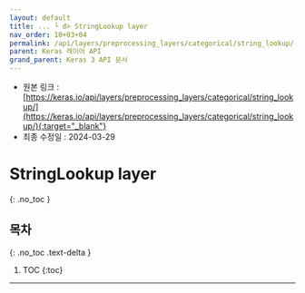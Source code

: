```yaml
---
layout: default
title: ... └ d> StringLookup layer
nav_order: 10+03+04
permalink: /api/layers/preprocessing_layers/categorical/string_lookup/
parent: Keras 레이어 API
grand_parent: Keras 3 API 문서
---
```


* 원본 링크 : [https://keras.io/api/layers/preprocessing_layers/categorical/string_lookup/](https://keras.io/api/layers/preprocessing_layers/categorical/string_lookup/){:target="_blank"}
* 최종 수정일 : 2024-03-29

# StringLookup layer
{: .no_toc }

## 목차
{: .no_toc .text-delta }

1. TOC
{:toc}

---
